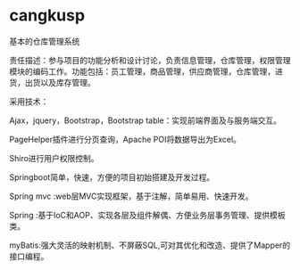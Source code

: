 # cangkusp
基本的仓库管理系统

责任描述：参与项目的功能分析和设计讨论，负责信息管理，仓库管理，权限管理模块的编码工作。功能包括：员工管理，商品管理，供应商管理，仓库管理，进货，出货以及库存管理。

采用技术： 

Ajax，jquery，Bootstrap，Bootstrap table：实现前端界面及与服务端交互。

PageHelper插件进行分页查询，Apache POI将数据导出为Excel。

Shiro进行用户权限控制。

Springboot简单，快速，方便的项目初始搭建及开发过程。

Spring mvc :web层MVC实现框架，基于注解，简单易用、快速开发。

Spring :基于IoC和AOP、实现各层及组件解偶、方便业务层事务管理、提供模板类。

myBatis:强大灵活的映射机制、不屏蔽SQL,可对其优化和改造、提供了Mapper的接口编程。 